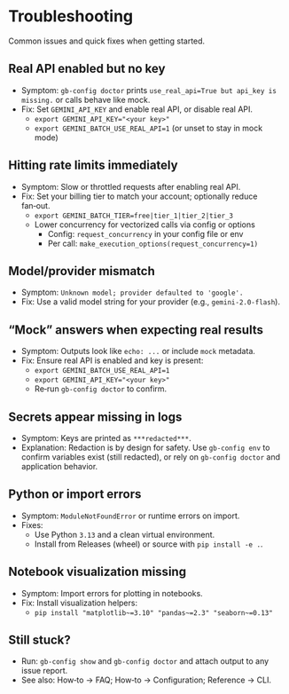 # Troubleshooting

Common issues and quick fixes when getting started.

## Real API enabled but no key

- Symptom: `gb-config doctor` prints `use_real_api=True but api_key is missing.` or calls behave like mock.
- Fix: Set `GEMINI_API_KEY` and enable real API, or disable real API.
  - `export GEMINI_API_KEY="<your key>"`
  - `export GEMINI_BATCH_USE_REAL_API=1` (or unset to stay in mock mode)

## Hitting rate limits immediately

- Symptom: Slow or throttled requests after enabling real API.
- Fix: Set your billing tier to match your account; optionally reduce fan‑out.
  - `export GEMINI_BATCH_TIER=free|tier_1|tier_2|tier_3`
  - Lower concurrency for vectorized calls via config or options
    - Config: `request_concurrency` in your config file or env
    - Per call: `make_execution_options(request_concurrency=1)`

## Model/provider mismatch

- Symptom: `Unknown model; provider defaulted to 'google'.`
- Fix: Use a valid model string for your provider (e.g., `gemini-2.0-flash`).

## “Mock” answers when expecting real results

- Symptom: Outputs look like `echo: ...` or include `mock` metadata.
- Fix: Ensure real API is enabled and key is present:
  - `export GEMINI_BATCH_USE_REAL_API=1`
  - `export GEMINI_API_KEY="<your key>"`
  - Re‑run `gb-config doctor` to confirm.

## Secrets appear missing in logs

- Symptom: Keys are printed as `***redacted***`.
- Explanation: Redaction is by design for safety. Use `gb-config env` to confirm variables exist (still redacted), or rely on `gb-config doctor` and application behavior.

## Python or import errors

- Symptom: `ModuleNotFoundError` or runtime errors on import.
- Fixes:
  - Use Python `3.13` and a clean virtual environment.
  - Install from Releases (wheel) or source with `pip install -e .`.

## Notebook visualization missing

- Symptom: Import errors for plotting in notebooks.
- Fix: Install visualization helpers:
  - `pip install "matplotlib~=3.10" "pandas~=2.3" "seaborn~=0.13"`

## Still stuck?

- Run: `gb-config show` and `gb-config doctor` and attach output to any issue report.
- See also: How‑to → FAQ; How‑to → Configuration; Reference → CLI.
